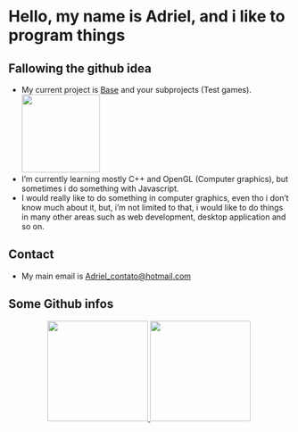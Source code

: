 <h1 class="code-line" data-line-start=0 data-line-end=1 ><a id="Hello_my_name_is_Adriel_and_i_like_to_program_things_0"></a>Hello, my name is Adriel, and i like to program things</h1>
<h2 class="code-line" data-line-start=2 data-line-end=3 ><a id="Following_the_github_idea_2"></a>Fallowing the github idea</h2>
<ul>
<li class="has-line-data" data-line-start="4" data-line-end="5">My current project is <a href="https://github.com/AdrielMarchena/Base">Base</a> and your subprojects (Test games).</br>
 <a href="https://github.com/AdrielMarchena/Base"> <img height="140rem" src="https://github-readme-stats.vercel.app/api/pin/?username=adrielmarchena&repo=Base&show_icons=true&theme=cobalt&include_all_commits=true&count_private=true"/></a>
 </li>
<li class="has-line-data" data-line-start="5" data-line-end="6">I’m currently learning mostly C++ and OpenGL (Computer graphics), but sometimes i do something with Javascript.</li>
<li class="has-line-data" data-line-start="6" data-line-end="8">I would really like to do something in computer graphics, even tho i don’t know much about it, but, i’m not limited to that, i would like to do things in many other areas such as web development, desktop application and so on.</li>
</ul>
<h2 class="code-line" data-line-start=8 data-line-end=9 ><a id="Contact_8"></a>Contact</h2>
<ul>
<li class="has-line-data" data-line-start="10" data-line-end="12">My main email is <a href="mailto:Adriel_contato@hotmail.com">Adriel_contato@hotmail.com</a></li>
</ul>
<h2 class="code-line" data-line-start=12 data-line-end=13 ><a id="Some_Github_infos_12"></a>Some Github infos</h2>

<div align="center">
  <a href="https://github.com/AdrielMarchena">
    
  <img height="180rem" src="https://github-readme-stats.vercel.app/api?username=adrielmarchena&show_icons=true&theme=cobalt&include_all_commits=true&count_private=true"/>
  <img height="180rem" src="https://github-readme-stats.vercel.app/api/top-langs/?username=adrielmarchena&layout=compact&langs_count=7&theme=cobalt"/>
</div>

